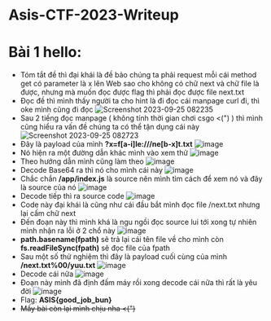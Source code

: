 # Asis-CTF-2023-Writeup
# Bài 1 hello:
- Tóm tắt đề thì đại khái là đề bảo chúng ta phải request mỗi cái method get có parameter là x lên Web sao cho không có chữ next và chữ file là được, nhưng mà muốn đọc được flag thì phải đọc được file next.txt
- Đọc đề thì mình thấy người ta cho hint là đi đọc cái manpage curl đi, thì oke mình cũng đi đọc
![Screenshot 2023-09-25 082235](https://github.com/Yuu2311/Asis-CTF-2023-Writeup/assets/86243871/7ae2fa24-1f2a-488d-aec3-16dc969752b7)
- Sau 2 tiếng đọc manpage ( không tính thời gian chơi csgo <(") ) thì mình cũng hiểu ra vấn đề chúng ta có thể tận dụng cái này
![Screenshot 2023-09-25 082723](https://github.com/Yuu2311/Asis-CTF-2023-Writeup/assets/86243871/4ca2f9ea-6be0-4316-bce4-9d516d02797f)
- Đây là payload của mình **?x=f[a-i]le:///ne[b-x]t.txt**
![image](https://github.com/Yuu2311/Asis-CTF-2023-Writeup/assets/86243871/016a706a-2952-4865-a600-25ac49ddf104)
- Nó hiện ra một đường dẫn khác mình vào xem thử
![image](https://github.com/Yuu2311/Asis-CTF-2023-Writeup/assets/86243871/61c1b8f1-4841-420a-bde5-04cb32fb5ec7)
- Theo hướng dẫn mình cũng làm theo
![image](https://github.com/Yuu2311/Asis-CTF-2023-Writeup/assets/86243871/cddde8df-38cc-41cf-b6a9-f14ac0cea946)
- Decode Base64 ra thì nó cho mình cái này
![image](https://github.com/Yuu2311/Asis-CTF-2023-Writeup/assets/86243871/cd8f4e99-9fc6-47b4-b7d8-8b5f30f53569)
- Chắc chắn **/app/index.js** là source nên mình tìm cách để xem nó và đây là source của nó
![image](https://github.com/Yuu2311/Asis-CTF-2023-Writeup/assets/86243871/baded8ba-ac9f-4fea-8504-2089b7fa7465)
- Decode tiếp thì ra source code
![image](https://github.com/Yuu2311/Asis-CTF-2023-Writeup/assets/86243871/1c7fa903-5a9d-4cba-ae1d-74c0dc6e69a7)
- Code này đại khái là cũng như cái đầu bắt mình đọc file /next.txt nhưng lại cấm chữ next
- Đến đoạn này thì mình khá là ngu ngồi đọc source lui tới xong tự nhiên mình nhận ra lỗi ở 2 chổ này
![image](https://github.com/Yuu2311/Asis-CTF-2023-Writeup/assets/86243871/6f36ec0b-73c3-4fba-acd3-a281c789a29c)
- **path.basename(fpath)** sẽ trả lại cái tên file về cho mình còn **fs.readFileSync(fpath)** sẽ đọc file của fpath
- Sau một số thử nghiệm thì đây là payload cuối cùng của mình **/next.txt%00/yuu.txt**
![image](https://github.com/Yuu2311/Asis-CTF-2023-Writeup/assets/86243871/0d756daa-d3fc-483d-9e47-ddb42fb5a627)
- Decode cái nữa
![image](https://github.com/Yuu2311/Asis-CTF-2023-Writeup/assets/86243871/5c4c38f8-a2a5-4dab-86e7-26bfb44a148f)
- Đoạn này mình đã định đấm máy rồi xong decode cái nữa thì rất là yêu đời
![image](https://github.com/Yuu2311/Asis-CTF-2023-Writeup/assets/86243871/446dd52b-5567-4af4-98be-fa0192cd49b6)
- Flag: **ASIS{good_job_bun}**
- ~~Mấy bài còn lại mình chịu nha <(")~~








